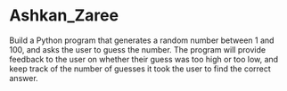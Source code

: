 # Ashkan_Zaree
Build a Python program that generates a random number between 1 and 100, and asks the user to guess the number. The program will provide feedback to the user on whether their guess was too high or too low, and keep track of the number of guesses it took the user to find the correct answer.
